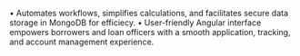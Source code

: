 • Automates workflows, simplifies calculations, and facilitates secure data storage in MongoDB for efficiecy. 
• User-friendly Angular interface empowers borrowers and loan officers with a smooth application, tracking, and 
account management experience.